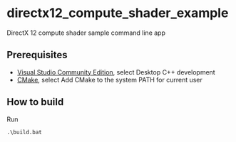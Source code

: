 # directx12_compute_shader_example

DirectX 12 compute shader sample command line app

## Prerequisites

- [Visual Studio Community Edition](https://visualstudio.microsoft.com/thank-you-downloading-visual-studio/?sku=Community), select Desktop C++ development
- [CMake](https://cmake.org/download/), select Add CMake to the system PATH for current user

## How to build

Run

```
.\build.bat
```
